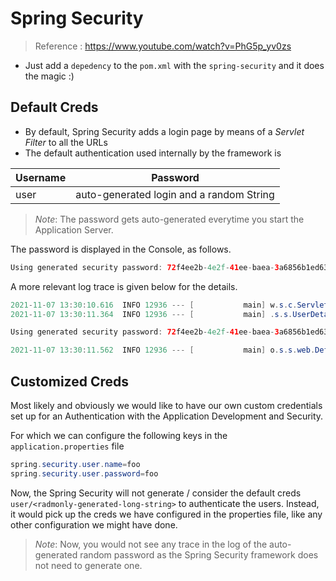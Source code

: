 # Spring Security 

> Reference : https://www.youtube.com/watch?v=PhG5p_yv0zs 


* Just add a `depedency` to the `pom.xml` with the `spring-security` and it does the magic :)

## Default Creds

* By default, Spring Security adds a login page by means of a *Servlet Filter* to all the URLs
* The  default authentication used internally by the framework is 

| Username | Password |
|-------- | --------- |
| user    | auto-generated login and a random String |

> *Note*: The password gets auto-generated everytime you start the Application Server.

The password is displayed in the Console, as follows. 

```java
Using generated security password: 72f4ee2b-4e2f-41ee-baea-3a6856b1ed63
```

A more relevant log trace is given below for the details.

```java
2021-11-07 13:30:10.616  INFO 12936 --- [           main] w.s.c.ServletWebServerApplicationContext : Root WebApplicationContext: initialization completed in 1872 ms
2021-11-07 13:30:11.364  INFO 12936 --- [           main] .s.s.UserDetailsServiceAutoConfiguration : 

Using generated security password: 72f4ee2b-4e2f-41ee-baea-3a6856b1ed63

2021-11-07 13:30:11.562  INFO 12936 --- [           main] o.s.s.web.DefaultSecurityFilterChain     : Will secure any request with [org.springframework.security.web.context.request.async.WebAsyncManagerIntegrationFilter@3c79088e, org.springframework.security.web.context.SecurityContextPersistenceFilter@c29fe36, org.springframework.security.web.header.HeaderWriterFilter@51d719bc, org.springframework.security.web.csrf.CsrfFilter@650ae78c, org.springframework.security.web.authentication.logout.LogoutFilter@2aaf152b, org.springframework.security.web.authentication.UsernamePasswordAuthenticationFilter@2274160, org.springframework.security.web.authentication.ui.DefaultLoginPageGeneratingFilter@27755487, org.springframework.security.web.authentication.ui.DefaultLogoutPageGeneratingFilter@4a37191a, org.springframework.security.web.authentication.www.BasicAuthenticationFilter@5a02bfe3, org.springframework.security.web.savedrequest.RequestCacheAwareFilter@4d266391, org.springframework.security.web.servletapi.SecurityContextHolderAwareRequestFilter@625a4ff, org.springframework.security.web.authentication.AnonymousAuthenticationFilter@5854a18, org.springframework.security.web.session.SessionManagementFilter@1507c3c3, org.springframework.security.web.access.ExceptionTranslationFilter@503df2d0, org.springframework.security.web.access.intercept.FilterSecurityInterceptor@795f5d51]
```

## Customized Creds

Most likely and obviously we would like to have our own custom credentials set up for an Authentication with the Application Development and Security.

For which we can configure the following keys in the `application.properties` file

```java
spring.security.user.name=foo
spring.security.user.password=foo
```

Now, the Spring Security will not generate / consider the default creds `user/<radmonly-generated-long-string>` to authenticate the users. Instead, it would pick up the creds we have configured in the properties file, like any other configuration we might have done.

> *Note*: Now, you would not see any trace in the log of the auto-generated random password as the Spring Security framework does not need to generate one.